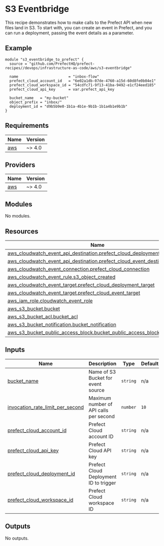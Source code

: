 # S3 Eventbridge

This recipe demonstrates how to make calls to the Prefect API when new files land in S3. To start with, you can create an event in Prefect, and you can run a deployment, passing the event details as a parameter.

## Example

```hcl
module "s3_eventbridge_to_prefect" {
  source = "github.com/PrefectHQ/prefect-recipes//devops/infrastructure-as-code/aws/s3-eventbridge"

  name                       = "inbox-flow"
  prefect_cloud_account_id   = "6e02a1db-07de-4760-a15d-60d8fe0b04e1"
  prefect_cloud_workspace_id = "54cdfc71-9f13-41ba-9492-e1cf24eed185"
  prefect_cloud_api_key      = var.prefect_api_key

  bucket_name   = "my-bucket"
  object_prefix = "inbox/"
  deployment_id = "d9b5b9e0-1b1a-4b1e-9b1b-1b1a4b1e9b1b"
}
```

<!-- BEGIN_TF_DOCS -->
## Requirements

| Name | Version |
|------|---------|
| <a name="requirement_aws"></a> [aws](#requirement\_aws) | ~> 4.0 |

## Providers

| Name | Version |
|------|---------|
| <a name="provider_aws"></a> [aws](#provider\_aws) | ~> 4.0 |

## Modules

No modules.

## Resources

| Name | Type |
|------|------|
| [aws_cloudwatch_event_api_destination.prefect_cloud_deployment_destination](https://registry.terraform.io/providers/hashicorp/aws/latest/docs/resources/cloudwatch_event_api_destination) | resource |
| [aws_cloudwatch_event_api_destination.prefect_cloud_event_destination](https://registry.terraform.io/providers/hashicorp/aws/latest/docs/resources/cloudwatch_event_api_destination) | resource |
| [aws_cloudwatch_event_connection.prefect_cloud_connection](https://registry.terraform.io/providers/hashicorp/aws/latest/docs/resources/cloudwatch_event_connection) | resource |
| [aws_cloudwatch_event_rule.s3_object_created](https://registry.terraform.io/providers/hashicorp/aws/latest/docs/resources/cloudwatch_event_rule) | resource |
| [aws_cloudwatch_event_target.prefect_cloud_deployment_target](https://registry.terraform.io/providers/hashicorp/aws/latest/docs/resources/cloudwatch_event_target) | resource |
| [aws_cloudwatch_event_target.prefect_cloud_event_target](https://registry.terraform.io/providers/hashicorp/aws/latest/docs/resources/cloudwatch_event_target) | resource |
| [aws_iam_role.cloudwatch_event_role](https://registry.terraform.io/providers/hashicorp/aws/latest/docs/resources/iam_role) | resource |
| [aws_s3_bucket.bucket](https://registry.terraform.io/providers/hashicorp/aws/latest/docs/resources/s3_bucket) | resource |
| [aws_s3_bucket_acl.bucket_acl](https://registry.terraform.io/providers/hashicorp/aws/latest/docs/resources/s3_bucket_acl) | resource |
| [aws_s3_bucket_notification.bucket_notification](https://registry.terraform.io/providers/hashicorp/aws/latest/docs/resources/s3_bucket_notification) | resource |
| [aws_s3_bucket_public_access_block.bucket_public_access_block](https://registry.terraform.io/providers/hashicorp/aws/latest/docs/resources/s3_bucket_public_access_block) | resource |

## Inputs

| Name | Description | Type | Default | Required |
|------|-------------|------|---------|:--------:|
| <a name="input_bucket_name"></a> [bucket\_name](#input\_bucket\_name) | Name of S3 Bucket for event source | `string` | n/a | yes |
| <a name="input_invocation_rate_limit_per_second"></a> [invocation\_rate\_limit\_per\_second](#input\_invocation\_rate\_limit\_per\_second) | Maximum number of API calls per second | `number` | `10` | no |
| <a name="input_prefect_cloud_account_id"></a> [prefect\_cloud\_account\_id](#input\_prefect\_cloud\_account\_id) | Prefect Cloud account ID | `string` | n/a | yes |
| <a name="input_prefect_cloud_api_key"></a> [prefect\_cloud\_api\_key](#input\_prefect\_cloud\_api\_key) | Prefect Cloud API key | `string` | n/a | yes |
| <a name="input_prefect_cloud_deployment_id"></a> [prefect\_cloud\_deployment\_id](#input\_prefect\_cloud\_deployment\_id) | Prefect Cloud Deployment ID to trigger | `string` | n/a | yes |
| <a name="input_prefect_cloud_workspace_id"></a> [prefect\_cloud\_workspace\_id](#input\_prefect\_cloud\_workspace\_id) | Prefect Cloud workspace ID | `string` | n/a | yes |

## Outputs

No outputs.
<!-- END_TF_DOCS -->